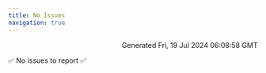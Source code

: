 ```yaml
---
title: No Issues
navigation: true
---
```


<p style="text-align:right;color:#cccs">
Generated Fri, 19 Jul 2024 06:08:58 GMT
</p>
<p>✅ No issues to report ✅</p>



